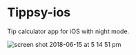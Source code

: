 # Tippsy-ios

Tip calculator app for iOS with night mode.

![screen shot 2018-06-15 at 5 14 51 pm](https://user-images.githubusercontent.com/34665285/41466519-466d5e96-70c0-11e8-971d-d1eb04be86ad.png)
